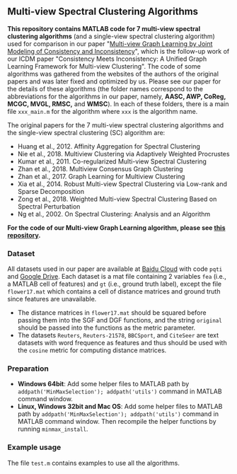 ## Multi-view Spectral Clustering Algorithms
**This repository contains MATLAB code for 7 multi-view spectral clustering algorithms** (and a single-view spectral clustering algorithm) used for comparison in our paper  "[Multi-view Graph Learning by Joint Modeling of Consistency and Inconsistency](https://arxiv.org/abs/2008.10208)", which is the follow-up work of our ICDM paper "Consistency Meets Inconsistency: A Unified Graph Learning Framework for Multi-view Clustering". 
The code of some algorithms was gathered from the websites of the authors of the original papers and was later fixed and optimized by us. 
Please see our paper for the details of these algorithms (the folder names correspond to the abbreviations for the algorithms in our paper, namely, **AASC, AWP, CoReg, MCGC, MVGL, RMSC,** and **WMSC**). In each of these folders, there is a main file `xxx_main.m` for the algorithm where `xxx` is the algorithm name.  

The original papers for the 7 multi-view spectral clustering algorithms and the single-view spectral clustering (SC) algorithm are:
* Huang et al., 2012. Affinity Aggregation for Spectral Clustering
* Nie et al., 2018. Multiview Clustering via Adaptively Weighted Procrustes
* Kumar et al., 2011. Co-regularized Multi-view Spectral Clustering
* Zhan et al., 2018. Multiview Consensus Graph Clustering
* Zhan et al., 2017. Graph Learning for Multiview Clustering
* Xia et al., 2014. Robust Multi-view Spectral Clustering via Low-rank and Sparse Decomposition
* Zong et al., 2018. Weighted Multi-view Spectral Clustering Based on Spectral Perturbation
* Ng et al., 2002. On Spectral Clustering: Analysis and an Algorithm


**For the code of our Multi-view Graph Learning algorithm, please see [this repository](https://github.com/youweiliang/Multi-view_Graph_Learning).**

### Dataset
All datasets used in our paper are available at [Baidu Cloud](https://pan.baidu.com/s/1bAfDcgH3NguqWM6saDTv1g) with code `pqti` and [Google Drive](https://drive.google.com/drive/folders/1UtjL0Og7ALs9AJq9XnkdrYUmr5rudCyk?usp=sharing). Each dataset is a mat file containing 2 variables `fea` (i.e., a MATLAB cell of features) and `gt` (i.e., ground truth label), except the file `flower17.mat` which contains a cell of distance matrices and ground truth since features are unavailable. 
* The distance matrices in `flower17.mat` should be squared before passing them into the SGF and DGF functions, and the string `original` should be passed into the functions as the metric parameter. 
* The datasets `Reuters`, `Reuters-21578`, `BBCSport`, and `CiteSeer` are text datasets with word frequence as features and thus should be used with the `cosine` metric for computing distance matrices. 

### Preparation
* **Windows 64bit**: 
Add some helper files to MATLAB path by `addpath('MinMaxSelection'); addpath('utils')` command in MATLAB command window.
* **Linux, Windows 32bit and Mac OS**: 
Add some helper files to MATLAB path by `addpath('MinMaxSelection'); addpath('utils')` command in MATLAB command window. Then recompile the helper functions by running `minmax_install`.


### Example usage
The file `test.m` contains examples to use all the algorithms. 
